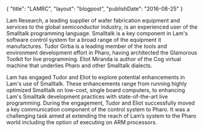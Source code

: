 {"title": "LAMRC","layout": "blogpost","publishDate": "2016-08-25"}Lam Research, a leading supplier of wafer fabrication equipment and services to the global semiconductor industry, is an experienced user of the Smalltalk programming language. Smalltalk is a key component in Lam's software control system for a broad range of the equipment it manufactures. Tudor Girba is a leading member of the tools and environment development effort in Pharo, having architected the Glamorous Toolkit for live programming. Eliot Miranda is author of the Cog virtual machine that underlies Pharo and other Smalltalk dialects. Lam has engaged Tudor and Eliot to explore potential enhancements in Lam's use of Smalltalk. These enhancements range from running highly optimized Smalltalk on low-cost, single board computers, to enhancing Lam's Smalltalk development practices with state-of-the-art live programming. During the engagement, Tudor and Eliot successfully moved a key communication component of the control system to Pharo. It was a challenging task aimed at extending the reach of Lam’s system to the Pharo world including the option of executing on ARM processors.